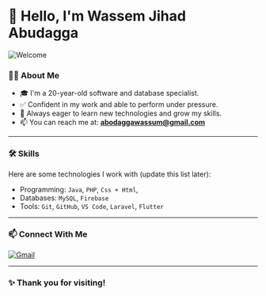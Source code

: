 # 👋 Hello, I'm Wassem Jihad Abudagga

![Welcome](https://media.giphy.com/media/f3iwJFOVOwuy7K6FFw/giphy.gif)

### 🧑‍💻 About Me

- 🎓 I'm a 20-year-old software and database specialist.
- ✅ Confident in my work and able to perform under pressure.
- 🌱 Always eager to learn new technologies and grow my skills.
- 📫 You can reach me at: **abodaggawassum@gmail.com**

---

### 🛠️ Skills

Here are some technologies I work with (update this list later):

- Programming: `Java`, `PHP`, `Css + Html`, 
- Databases: `MySQL`, `Firebase`
- Tools: `Git`, `GitHub`, `VS Code`, `Laravel`, `Flutter`

---

### 📫 Connect With Me

[![Gmail](https://img.shields.io/badge/Gmail-abodaggawassum@gmail.com-red?logo=gmail&logoColor=white)](mailto:abodaggawassum@gmail.com)

---

### ✨ Thank you for visiting!
